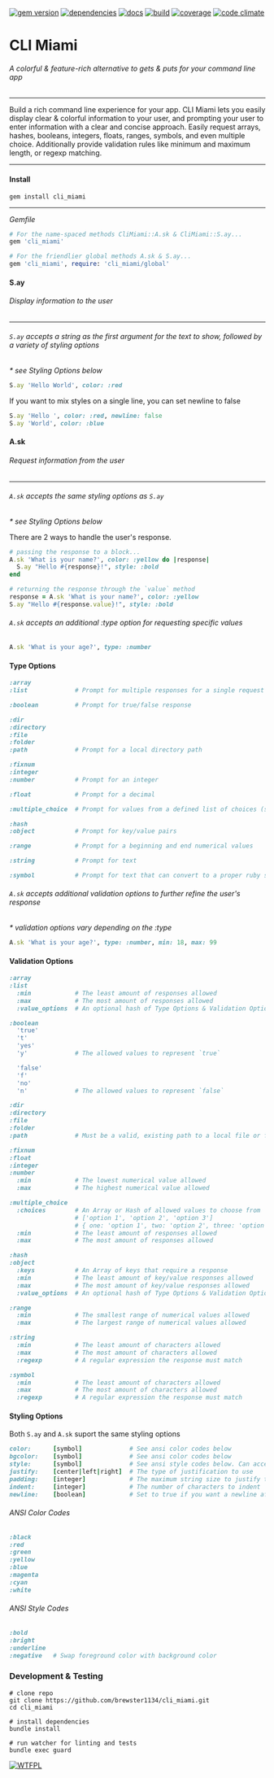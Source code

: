 [![gem version](https://badge.fury.io/rb/cli_miami.svg)](https://badge.fury.io/rb/cli_miami)
[![dependencies](https://gemnasium.com/brewster1134/cli_miami.svg)](https://gemnasium.com/brewster1134/cli_miami)
[![docs](http://inch-ci.org/github/brewster1134/cli_miami.svg?branch=master)](http://inch-ci.org/github/brewster1134/cli_miami)
[![build](https://travis-ci.org/brewster1134/cli_miami.svg?branch=master)](https://travis-ci.org/brewster1134/cli_miami)
[![coverage](https://coveralls.io/repos/brewster1134/cli_miami/badge.svg?branch=master)](https://coveralls.io/r/brewster1134/cli_miami?branch=master)
[![code climate](https://codeclimate.com/github/brewster1134/cli_miami/badges/gpa.svg)](https://codeclimate.com/github/brewster1134/cli_miami)

# CLI Miami
###### A colorful & feature-rich alternative to gets & puts for your command line app
---

Build a rich command line experience for your app. CLI Miami lets you easily display clear & colorful information to your user, and prompting your user to enter information with a clear and concise approach. Easily request arrays, hashes, booleans, integers, floats, ranges, symbols, and even multiple choice. Additionally provide validation rules like minimum and maximum length, or regexp matching.

---
#### Install
```shell
gem install cli_miami
```

---
_Gemfile_
```ruby
# For the name-spaced methods CliMiami::A.sk & CliMiami::S.ay...
gem 'cli_miami'

# For the friendlier global methods A.sk & S.ay...
gem 'cli_miami', require: 'cli_miami/global'
```

#### S.ay
###### Display information to the user
---

###### `S.ay` accepts a string as the first argument for the text to show, followed by a variety of styling options
_* see Styling Options below_

```ruby
S.ay 'Hello World', color: :red
```

If you want to mix styles on a single line, you can set newline to false

```ruby
S.ay 'Hello ', color: :red, newline: false
S.ay 'World', color: :blue
```

#### A.sk
###### Request information from the user
---

###### `A.sk` accepts the same styling options as `S.ay`
_* see Styling Options below_

There are 2 ways to handle the user's response.

```ruby
# passing the response to a block...
A.sk 'What is your name?', color: :yellow do |response|
  S.ay "Hello #{response}!", style: :bold
end

# returning the response through the `value` method
response = A.sk 'What is your name?', color: :yellow
S.ay "Hello #{response.value}!", style: :bold
```

###### `A.sk` accepts an additional :type option for requesting specific values

```ruby
A.sk 'What is your age?', type: :number
```

#### Type Options

```ruby
:array
:list             # Prompt for multiple responses for a single request

:boolean          # Prompt for true/false response

:dir
:directory
:file
:folder
:path             # Prompt for a local directory path

:fixnum
:integer
:number           # Prompt for an integer

:float            # Prompt for a decimal

:multiple_choice  # Prompt for values from a defined list of choices (see Validation Options below)

:hash
:object           # Prompt for key/value pairs

:range            # Prompt for a beginning and end numerical values

:string           # Prompt for text

:symbol           # Prompt for text that can convert to a proper ruby symbol
```

###### `A.sk` accepts additional validation options to further refine the user's response
_* validation options vary depending on the :type_

```ruby
A.sk 'What is your age?', type: :number, min: 18, max: 99
```

#### Validation Options

```ruby
:array
:list             
  :min            # The least amount of responses allowed
  :max            # The most amount of responses allowed
  :value_options  # An optional hash of Type Options & Validation Options to be applied to each response

:boolean
  'true'
  't'
  'yes'
  'y'             # The allowed values to represent `true`

  'false'
  'f'
  'no'
  'n'             # The allowed values to represent `false`

:dir
:directory
:file
:folder
:path             # Must be a valid, existing path to a local file or folder

:fixnum
:float            
:integer
:number           
  :min            # The lowest numerical value allowed
  :max            # The highest numerical value allowed

:multiple_choice
  :choices        # An Array or Hash of allowed values to choose from
                  # ['option 1', 'option 2', 'option 3']
                  # { one: 'option 1', two: 'option 2', three: 'option 3' }
  :min            # The least amount of responses allowed
  :max            # The most amount of responses allowed

:hash
:object           
  :keys           # An Array of keys that require a response
  :min            # The least amount of key/value responses allowed
  :max            # The most amount of key/value responses allowed
  :value_options  # An optional hash of Type Options & Validation Options to be applied to each response value

:range            
  :min            # The smallest range of numerical values allowed
  :max            # The largest range of numerical values allowed

:string           
  :min            # The least amount of characters allowed
  :max            # The most amount of characters allowed
  :regexp         # A regular expression the response must match

:symbol           
  :min            # The least amount of characters allowed
  :max            # The most amount of characters allowed
  :regexp         # A regular expression the response must match
```

#### Styling Options
Both `S.ay` and `A.sk` suport the same styling options

```ruby
color:      [symbol]             # See ansi color codes below
bgcolor:    [symbol]             # See ansi color codes below
style:      [symbol]             # See ansi style codes below. Can accept multiple styles as an array
justify:    [center|left|right]  # The type of justification to use
padding:    [integer]            # The maximum string size to justify text in
indent:     [integer]            # The number of characters to indent
newline:    [boolean]            # Set to true if you want a newline after the output
```

###### ANSI Color Codes

```ruby
:black
:red
:green
:yellow
:blue
:magenta
:cyan
:white
```

###### ANSI Style Codes

```ruby
:bold
:bright
:underline
:negative   # Swap foreground color with background color
```

### Development & Testing

```shell
# clone repo
git clone https://github.com/brewster1134/cli_miami.git
cd cli_miami

# install dependencies
bundle install

# run watcher for linting and tests
bundle exec guard
```

[![WTFPL](http://www.wtfpl.net/wp-content/uploads/2012/12/wtfpl-badge-4.png)](http://www.wtfpl.net)
